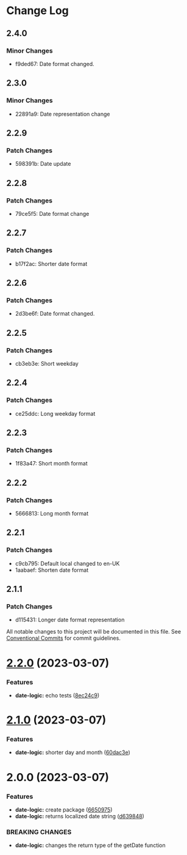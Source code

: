 # Change Log

## 2.4.0

### Minor Changes

- f9ded67: Date format changed.

## 2.3.0

### Minor Changes

- 22891a9: Date representation change

## 2.2.9

### Patch Changes

- 598391b: Date update

## 2.2.8

### Patch Changes

- 79ce5f5: Date format change

## 2.2.7

### Patch Changes

- b17f2ac: Shorter date format

## 2.2.6

### Patch Changes

- 2d3be6f: Date format changed.

## 2.2.5

### Patch Changes

- cb3eb3e: Short weekday

## 2.2.4

### Patch Changes

- ce25ddc: Long weekday format

## 2.2.3

### Patch Changes

- 1f83a47: Short month format

## 2.2.2

### Patch Changes

- 5666813: Long month format

## 2.2.1

### Patch Changes

- c9cb795: Default local changed to en-UK
- 1aabaef: Shorten date format

## 2.1.1

### Patch Changes

- d115431: Longer date format representation

All notable changes to this project will be documented in this file.
See [Conventional Commits](https://conventionalcommits.org) for commit guidelines.

# [2.2.0](https://github.com/mpavlovic-txfusion/monorepo-example/compare/@mpavlovic-txfusion/date-logic@2.1.0...@mpavlovic-txfusion/date-logic@2.2.0) (2023-03-07)

### Features

- **date-logic:** echo tests ([8ec24c9](https://github.com/mpavlovic-txfusion/monorepo-example/commit/8ec24c90732732df26a0ffc5cd55a6e4bc7a772c))

# [2.1.0](https://github.com/mpavlovic-txfusion/monorepo-example/compare/@mpavlovic-txfusion/date-logic@2.0.0...@mpavlovic-txfusion/date-logic@2.1.0) (2023-03-07)

### Features

- **date-logic:** shorter day and month ([60dac3e](https://github.com/mpavlovic-txfusion/monorepo-example/commit/60dac3e2c223ae0bd0c5f8b1ecd132f9ba7d8c24))

# 2.0.0 (2023-03-07)

### Features

- **date-logic:** create package ([6650975](https://github.com/mpavlovic-txfusion/monorepo-example/commit/6650975a2f1f0935825f1726476cbeefe4bd3df7))
- **date-logic:** returns localized date string ([d639848](https://github.com/mpavlovic-txfusion/monorepo-example/commit/d63984885c1f1da6fa7f9a7970be702d10ec1b8f))

### BREAKING CHANGES

- **date-logic:** changes the return type of the getDate function
